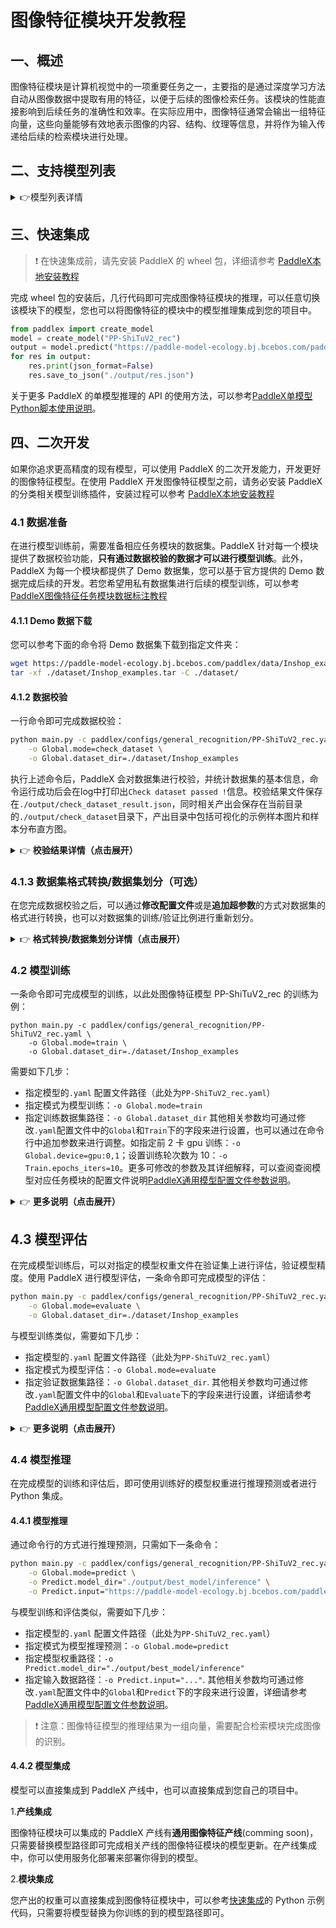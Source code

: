 # 图像特征模块开发教程

## 一、概述
图像特征模块是计算机视觉中的一项重要任务之一，主要指的是通过深度学习方法自动从图像数据中提取有用的特征，以便于后续的图像检索任务。该模块的性能直接影响到后续任务的准确性和效率。在实际应用中，图像特征通常会输出一组特征向量，这些向量能够有效地表示图像的内容、结构、纹理等信息，并将作为输入传递给后续的检索模块进行处理。

## 二、支持模型列表

<details>
   <summary> 👉模型列表详情</summary>

<table>
  <tr>
    <th>模型</th>
    <th>recall@1 (%)</th>
    <th>GPU推理耗时 (ms)</th>
    <th>CPU推理耗时</th>
    <th>模型存储大小 (M)</th>
    <th>介绍</th>
  </tr>
  <tr>
    <td>PP-ShiTuV2_rec</td>
    <td>84.2</td>
    <td>5.23428</td>
    <td>19.6005</td>
    <td>16.3 M</td>
    <td rowspan="3">PP-ShiTuV2是一个通用图像特征系统，由主体检测、特征提取、向量检索三个模块构成，这些模型是其中的特征提取模块的模型之一，可以根据系统的情况选择不同的模型。</td>
  </tr>
  <tr>
    <td>PP-ShiTuV2_rec_CLIP_vit_base</td>
    <td>88.69</td>
    <td>13.1957</td>
    <td>285.493</td>
    <td>306.6 M</td>
  </tr>
  <tr>
    <td>PP-ShiTuV2_rec_CLIP_vit_large</td>
    <td>91.03</td>
    <td>51.1284</td>
    <td>1131.28</td>
    <td>1.05 G</td>
  </tr>
</table>


**注：以上精度指标为 AliProducts recall@1。所有模型 GPU 推理耗时基于 NVIDIA Tesla T4 机器，精度类型为 FP32， CPU 推理速度基于 Intel(R) Xeon(R) Gold 5117 CPU @ 2.00GHz，线程数为8，精度类型为 FP32。**
</details>

## 三、快速集成
> ❗ 在快速集成前，请先安装 PaddleX 的 wheel 包，详细请参考 [PaddleX本地安装教程](../../../installation/installation.md)

完成 wheel 包的安装后，几行代码即可完成图像特征模块的推理，可以任意切换该模块下的模型，您也可以将图像特征的模块中的模型推理集成到您的项目中。

```python
from paddlex import create_model
model = create_model("PP-ShiTuV2_rec")
output = model.predict("https://paddle-model-ecology.bj.bcebos.com/paddlex/imgs/demo_image/general_image_recognition_001.jpg", batch_size=1)
for res in output:
    res.print(json_format=False)
    res.save_to_json("./output/res.json")
```
关于更多 PaddleX 的单模型推理的 API 的使用方法，可以参考[PaddleX单模型Python脚本使用说明](../../instructions/model_python_API.md)。

## 四、二次开发
如果你追求更高精度的现有模型，可以使用 PaddleX 的二次开发能力，开发更好的图像特征模型。在使用 PaddleX 开发图像特征模型之前，请务必安装 PaddleX的分类相关模型训练插件，安装过程可以参考 [PaddleX本地安装教程](../../../installation/installation.md)

### 4.1 数据准备
在进行模型训练前，需要准备相应任务模块的数据集。PaddleX 针对每一个模块提供了数据校验功能，**只有通过数据校验的数据才可以进行模型训练**。此外，PaddleX 为每一个模块都提供了 Demo 数据集，您可以基于官方提供的 Demo 数据完成后续的开发。若您希望用私有数据集进行后续的模型训练，可以参考[PaddleX图像特征任务模块数据标注教程](../../../data_annotations/cv_modules/image_feature.md)

#### 4.1.1 Demo 数据下载
您可以参考下面的命令将 Demo 数据集下载到指定文件夹：

```bash
wget https://paddle-model-ecology.bj.bcebos.com/paddlex/data/Inshop_examples.tar -P ./dataset
tar -xf ./dataset/Inshop_examples.tar -C ./dataset/
```
#### 4.1.2 数据校验
一行命令即可完成数据校验：

```bash
python main.py -c paddlex/configs/general_recognition/PP-ShiTuV2_rec.yaml \
    -o Global.mode=check_dataset \
    -o Global.dataset_dir=./dataset/Inshop_examples
```
执行上述命令后，PaddleX 会对数据集进行校验，并统计数据集的基本信息，命令运行成功后会在log中打印出`Check dataset passed !`信息。校验结果文件保存在`./output/check_dataset_result.json`，同时相关产出会保存在当前目录的`./output/check_dataset`目录下，产出目录中包括可视化的示例样本图片和样本分布直方图。

<details>
  <summary>👉 <b>校验结果详情（点击展开）</b></summary>


校验结果文件具体内容为：

```bash

  "done_flag": true,
  "check_pass": true,
  "attributes": {
    "train_samples": 1000,
    "train_sample_paths": [
      "check_dataset/demo_img/05_1_front.jpg",
      "check_dataset/demo_img/02_1_front.jpg",
      "check_dataset/demo_img/02_3_back.jpg",
      "check_dataset/demo_img/04_3_back.jpg",
      "check_dataset/demo_img/04_2_side.jpg",
      "check_dataset/demo_img/12_1_front.jpg",
      "check_dataset/demo_img/07_2_side.jpg",
      "check_dataset/demo_img/04_7_additional.jpg",
      "check_dataset/demo_img/04_4_full.jpg",
      "check_dataset/demo_img/01_1_front.jpg"
    ],
    "gallery_samples": 110,
    "gallery_sample_paths": [
      "check_dataset/demo_img/06_2_side.jpg",
      "check_dataset/demo_img/01_4_full.jpg",
      "check_dataset/demo_img/04_7_additional.jpg",
      "check_dataset/demo_img/02_1_front.jpg",
      "check_dataset/demo_img/02_3_back.jpg",
      "check_dataset/demo_img/02_3_back.jpg",
      "check_dataset/demo_img/02_4_full.jpg",
      "check_dataset/demo_img/03_4_full.jpg",
      "check_dataset/demo_img/02_2_side.jpg",
      "check_dataset/demo_img/03_2_side.jpg"
    ],
    "query_samples": 125,
    "query_sample_paths": [
      "check_dataset/demo_img/08_7_additional.jpg",
      "check_dataset/demo_img/01_7_additional.jpg",
      "check_dataset/demo_img/02_4_full.jpg",
      "check_dataset/demo_img/04_4_full.jpg",
      "check_dataset/demo_img/09_7_additional.jpg",
      "check_dataset/demo_img/04_3_back.jpg",
      "check_dataset/demo_img/02_1_front.jpg",
      "check_dataset/demo_img/06_2_side.jpg",
      "check_dataset/demo_img/02_7_additional.jpg",
      "check_dataset/demo_img/02_2_side.jpg"
    ]
  },
  "analysis": {
    "histogram": "check_dataset/histogram.png"
  },
  "dataset_path": "./dataset/Inshop_examples",
  "show_type": "image",
  "dataset_type": "ShiTuRecDataset"
}
```
上述校验结果中，check_pass  为 true 表示数据集格式符合要求，其他部分指标的说明如下：

* `attributes.train_samples`：该数据集训练样本数量为 1000；
* `attributes.gallery_samples`：该数据集被查询样本数量为 110；
* `attributes.query_samples`：该数据集查询样本数量为 125；
* `attributes.train_sample_paths`：该数据集训练样本可视化图片相对路径列表；
* `attributes.gallery_sample_paths`：该数据集被查询样本可视化图片相对路径列表；
* `attributes.query_sample_paths`：该数据集查询样本可视化图片相对路径列表；
另外，数据集校验还对数据集中图像数量和图像类别情况进行了分析，并绘制了分布直方图（histogram.png）： 

![](https://raw.githubusercontent.com/cuicheng01/PaddleX_doc_images/main/images/modules/img_recognition/01.png)
</details>

### 4.1.3 数据集格式转换/数据集划分（可选）
在您完成数据校验之后，可以通过**修改配置文件**或是**追加超参数**的方式对数据集的格式进行转换，也可以对数据集的训练/验证比例进行重新划分。

<details>
  <summary>👉 <b>格式转换/数据集划分详情（点击展开）</b></summary>



**（1）数据集格式转换**

图像特征任务支持 `LabelMe`格式的数据集转换为 `ShiTuRecDataset`格式，数据集格式转换的参数可以通过修改配置文件中 `CheckDataset` 下的字段进行设置，配置文件中部分参数的示例说明如下：

* `CheckDataset`:
  * `convert`:
    * `enable`: 是否进行数据集格式转换，图像特征任务支持 `LabelMe`格式的数据集转换为 `ShiTuRecDataset`格式，默认为 `False`;
    * `src_dataset_type`: 如果进行数据集格式转换，则需设置源数据集格式，默认为 `null`，可选值为 `LabelMe` ；
例如，您想将`LabelMe`格式的数据集转换为 `ShiTuRecDataset`格式，则需将配置文件修改为：

```bash
cd /path/to/paddlex
wget https://paddle-model-ecology.bj.bcebos.com/paddlex/data/image_classification_labelme_examples.tar -P ./dataset
tar -xf ./dataset/image_classification_labelme_examples.tar -C ./dataset/
```
```bash
......
CheckDataset:
  ......
  convert: 
    enable: True
    src_dataset_type: LabelMe
  ......
```
随后执行命令：

```bash
python main.py -c  paddlex/configs/general_recognition/PP-ShiTuV2_rec.yaml  \
    -o Global.mode=check_dataset \
    -o Global.dataset_dir=./dataset/image_classification_labelme_examples
```
数据转换执行之后，原有标注文件会被在原路径下重命名为 `xxx.bak`。

以上参数同样支持通过追加命令行参数的方式进行设置：

```bash
python main.py -c paddlex/configs/general_recognition/PP-ShiTuV2_rec.yaml  \
    -o Global.mode=check_dataset \
    -o Global.dataset_dir=./dataset/image_classification_labelme_examples \
    -o CheckDataset.convert.enable=True \
    -o CheckDataset.convert.src_dataset_type=LabelMe 
```
**（2）数据集划分**

数据集划分的参数可以通过修改配置文件中 `CheckDataset` 下的字段进行设置，配置文件中部分参数的示例说明如下：

* `CheckDataset`:
  * `split`:
    * `enable`: 是否进行重新划分数据集，为 `True` 时进行数据集格式转换，默认为 `False`；
    * `train_percent`: 如果重新划分数据集，则需要设置训练集的百分比，类型为 0-100 之间的任意整数，需要保证和 `gallery_percent 、query_percent` 值加和为100；


例如，您想重新划分数据集为 训练集占比70%、被查询数据集占比20%，查询数据集占比10%，则需将配置文件修改为：

```bash
......
CheckDataset:
  ......
  split:
    enable: True
    train_percent: 70
    gallery_percent: 20
    query_percent: 10
  ......
```
随后执行命令：

```bash
python main.py -c paddlex/configs/general_recognition/PP-ShiTuV2_rec.yaml  \
    -o Global.mode=check_dataset \
    -o Global.dataset_dir=./dataset/Inshop_examples
```
数据划分执行之后，原有标注文件会被在原路径下重命名为 `xxx.bak`。

以上参数同样支持通过追加命令行参数的方式进行设置：

```bash
python main.py -c paddlex/configs/general_recognition/PP-ShiTuV2_rec.yaml  \
    -o Global.mode=check_dataset \
    -o Global.dataset_dir=./dataset/Inshop_examples \
    -o CheckDataset.split.enable=True \
    -o CheckDataset.split.train_percent=70 \
    -o CheckDataset.split.gallery_percent=20 \
    -o CheckDataset.split.query_percent=10 
```
> ❗注意 ：由于图像特征模型评估的特殊性，当且仅当 train、query、gallery 集合属于同一类别体系下，数据切分才有意义，在图像特征模的评估过程中，必须满足 gallery 集合和 query 集合属于同一类别体系，其允许和 train 集合不在同一类别体系， 如果 gallery 集合和 query 集合与 train 集合不在同一类别体系，则数据划分后的评估没有意义，建议谨慎操作。

</details>

### 4.2 模型训练
一条命令即可完成模型的训练，以此处图像特征模型 PP-ShiTuV2_rec 的训练为例：

```
python main.py -c paddlex/configs/general_recognition/PP-ShiTuV2_rec.yaml \
    -o Global.mode=train \
    -o Global.dataset_dir=./dataset/Inshop_examples
```
需要如下几步：

* 指定模型的`.yaml` 配置文件路径（此处为`PP-ShiTuV2_rec.yaml`）
* 指定模式为模型训练：`-o Global.mode=train`
* 指定训练数据集路径：`-o Global.dataset_dir`
其他相关参数均可通过修改`.yaml`配置文件中的`Global`和`Train`下的字段来进行设置，也可以通过在命令行中追加参数来进行调整。如指定前 2 卡 gpu 训练：`-o Global.device=gpu:0,1`；设置训练轮次数为 10：`-o Train.epochs_iters=10`。更多可修改的参数及其详细解释，可以查阅查阅模型对应任务模块的配置文件说明[PaddleX通用模型配置文件参数说明](../../instructions/config_parameters_common.md)。

<details>
  <summary>👉 <b>更多说明（点击展开）</b></summary>


* 模型训练过程中，PaddleX 会自动保存模型权重文件，默认为`output`，如需指定保存路径，可通过配置文件中 `-o Global.output` 字段进行设置。
* PaddleX 对您屏蔽了动态图权重和静态图权重的概念。在模型训练的过程中，会同时产出动态图和静态图的权重，在模型推理时，默认选择静态图权重推理。
* 训练其他模型时，需要的指定相应的配置文件，模型和配置的文件的对应关系，可以查阅[PaddleX模型列表（CPU/GPU）](../../../support_list/models_list.md)。
在完成模型训练后，所有产出保存在指定的输出目录（默认为`./output/`）下，通常有以下产出：

* `train_result.json`：训练结果记录文件，记录了训练任务是否正常完成，以及产出的权重指标、相关文件路径等；
* `train.log`：训练日志文件，记录了训练过程中的模型指标变化、loss 变化等；
* `config.yaml`：训练配置文件，记录了本次训练的超参数的配置；
* `.pdparams`、`.pdema`、`.pdopt.pdstate`、`.pdiparams`、`.pdmodel`：模型权重相关文件，包括网络参数、优化器、EMA、静态图网络参数、静态图网络结构等；
</details>

## **4.3 模型评估**
在完成模型训练后，可以对指定的模型权重文件在验证集上进行评估，验证模型精度。使用 PaddleX 进行模型评估，一条命令即可完成模型的评估：

```bash
python main.py -c paddlex/configs/general_recognition/PP-ShiTuV2_rec.yaml \
    -o Global.mode=evaluate \
    -o Global.dataset_dir=./dataset/Inshop_examples
```
与模型训练类似，需要如下几步：

* 指定模型的`.yaml` 配置文件路径（此处为`PP-ShiTuV2_rec.yaml`）
* 指定模式为模型评估：`-o Global.mode=evaluate`
* 指定验证数据集路径：`-o Global.dataset_dir`. 
其他相关参数均可通过修改`.yaml`配置文件中的`Global`和`Evaluate`下的字段来进行设置，详细请参考[PaddleX通用模型配置文件参数说明](../../instructions/config_parameters_common.md)。

<details>
  <summary>👉 <b>更多说明（点击展开）</b></summary>


在模型评估时，需要指定模型权重文件路径，每个配置文件中都内置了默认的权重保存路径，如需要改变，只需要通过追加命令行参数的形式进行设置即可，如`-o Evaluate.weight_path=./output/best_model/best_model.pdparams`。

在完成模型评估后，会产出`evaluate_result.json，其记录了`评估的结果，具体来说，记录了评估任务是否正常完成，以及模型的评估指标，包含 recall1、recall5、mAP；

</details>

### **4.4 模型推理**
在完成模型的训练和评估后，即可使用训练好的模型权重进行推理预测或者进行 Python 集成。

#### 4.4.1 模型推理
通过命令行的方式进行推理预测，只需如下一条命令：

```bash
python main.py -c paddlex/configs/general_recognition/PP-ShiTuV2_rec.yaml  \
    -o Global.mode=predict \
    -o Predict.model_dir="./output/best_model/inference" \
    -o Predict.input="https://paddle-model-ecology.bj.bcebos.com/paddlex/imgs/demo_image/general_image_recognition_001.jpg"
```
与模型训练和评估类似，需要如下几步：

* 指定模型的`.yaml` 配置文件路径（此处为`PP-ShiTuV2_rec.yaml`）
* 指定模式为模型推理预测：`-o Global.mode=predict`
* 指定模型权重路径：`-o Predict.model_dir="./output/best_model/inference"`
* 指定输入数据路径：`-o Predict.input="..."`. 
其他相关参数均可通过修改`.yaml`配置文件中的`Global`和`Predict`下的字段来进行设置，详细请参考[PaddleX通用模型配置文件参数说明](../../instructions/config_parameters_common.md)。

> ❗ 注意：图像特征模型的推理结果为一组向量，需要配合检索模块完成图像的识别。

#### 4.4.2 模型集成
模型可以直接集成到 PaddleX 产线中，也可以直接集成到您自己的项目中。

1.**产线集成**

图像特征模块可以集成的 PaddleX 产线有**通用图像特征产线**(comming soon)，只需要替换模型路径即可完成相关产线的图像特征模块的模型更新。在产线集成中，你可以使用服务化部署来部署你得到的模型。

2.**模块集成**

您产出的权重可以直接集成到图像特征模块中，可以参考[快速集成](#三快速集成)的 Python 示例代码，只需要将模型替换为你训练的到的模型路径即可。
